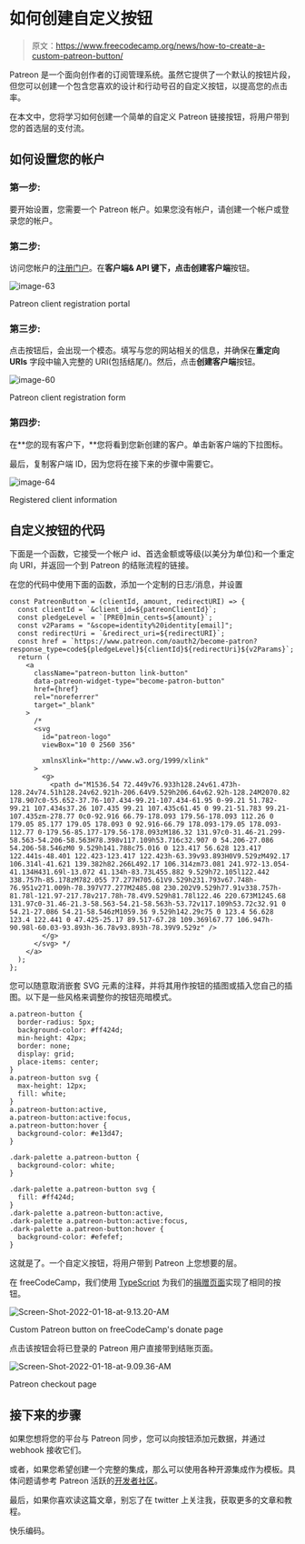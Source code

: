 # 如何创建自定义按钮

> 原文：<https://www.freecodecamp.org/news/how-to-create-a-custom-patreon-button/>

Patreon 是一个面向创作者的订阅管理系统。虽然它提供了一个默认的按钮片段，但您可以创建一个包含您喜欢的设计和行动号召的自定义按钮，以提高您的点击率。

在本文中，您将学习如何创建一个简单的自定义 Patreon 链接按钮，将用户带到您的首选层的支付流。

## 如何设置您的帐户

### 第一步:

要开始设置，您需要一个 Patreon 帐户。如果您没有帐户，请创建一个帐户或登录您的帐户。

### 第二步:

访问您帐户的[注册门户](https://www.patreon.com/portal/registration/register-clients)。在**客户端& API 键下，**点击**创建客户端**按钮。

![image-63](img/84df5ade397ddeb5d521eb300a4ae753.png)

Patreon client registration portal

### 第三步:

点击按钮后，会出现一个模态。填写与您的网站相关的信息，并确保在**重定向 URIs** 字段中输入完整的 URI(包括结尾/)。然后，点击**创建客户端**按钮。

![image-60](img/43b4f31378109f20cfd427862d320967.png)

Patreon client registration form

### 第四步:

在**您的现有客户下，**您将看到您新创建的客户。单击新客户端的下拉图标。

最后，复制客户端 ID，因为您将在接下来的步骤中需要它。

![image-64](img/b32a809421cfe3966a79c83c6cf5fad7.png)

Registered client information

## 自定义按钮的代码

下面是一个函数，它接受一个帐户 id、首选金额或等级(以美分为单位)和一个重定向 URI，并返回一个到 Patreon 的结账流程的链接。

在您的代码中使用下面的函数，添加一个定制的日志/消息，并设置

```
const PatreonButton = (clientId, amount, redirectURI) => {
  const clientId = `&client_id=${patreonClientId}`;
  const pledgeLevel = `[PRE0]min_cents=${amount}`;
  const v2Params = "&scope=identity%20identity[email]";
  const redirectUri = `&redirect_uri=${redirectURI}`;
  const href = `https://www.patreon.com/oauth2/become-patron?response_type=code${pledgeLevel}${clientId}${redirectUri}${v2Params}`;
  return (
    <a
      className="patreon-button link-button"
      data-patreon-widget-type="become-patron-button"
      href={href}
      rel="noreferrer"
      target="_blank"
    >
      /* 
      <svg
        id="patreon-logo"
        viewBox="10 0 2560 356"

        xmlnsXlink="http://www.w3.org/1999/xlink"
      >
        <g>
          <path d="M1536.54 72.449v76.933h128.24v61.473h-128.24v74.51h128.24v62.921h-206.64V9.529h206.64v62.92h-128.24M2070.82 178.907c0-55.652-37.76-107.434-99.21-107.434-61.95 0-99.21 51.782-99.21 107.434s37.26 107.435 99.21 107.435c61.45 0 99.21-51.783 99.21-107.435zm-278.77 0c0-92.916 66.79-178.093 179.56-178.093 112.26 0 179.05 85.177 179.05 178.093 0 92.916-66.79 178.093-179.05 178.093-112.77 0-179.56-85.177-179.56-178.093zM186.32 131.97c0-31.46-21.299-58.563-54.206-58.563H78.398v117.109h53.716c32.907 0 54.206-27.086 54.206-58.546zM0 9.529h141.788c75.016 0 123.417 56.628 123.417 122.441s-48.401 122.423-123.417 122.423h-63.39v93.893H0V9.529zM492.17 106.314l-41.621 139.382h82.266L492.17 106.314zm73.081 241.972-13.054-41.134H431.69l-13.072 41.134h-83.73L455.882 9.529h72.105l122.442 338.757h-85.178zM782.055 77.277H705.61V9.529h231.793v67.748h-76.951v271.009h-78.397V77.277M2485.08 230.202V9.529h77.91v338.757h-81.78l-121.97-217.78v217.78h-78.4V9.529h81.78l122.46 220.673M1245.68 131.97c0-31.46-21.3-58.563-54.21-58.563h-53.72v117.109h53.72c32.91 0 54.21-27.086 54.21-58.546zM1059.36 9.529h142.29c75 0 123.4 56.628 123.4 122.441 0 47.425-25.17 89.517-67.28 109.369l67.77 106.947h-90.98l-60.03-93.893h-36.78v93.893h-78.39V9.529z" />
        </g>
      </svg> */
    </a>
  );
}; 
```

您可以随意取消嵌套 SVG 元素的注释，并将其用作按钮的插图或插入您自己的插图。以下是一些风格来调整你的按钮亮暗模式。

```
a.patreon-button {
  border-radius: 5px;
  background-color: #ff424d;
  min-height: 42px;
  border: none;
  display: grid;
  place-items: center;
}
a.patreon-button svg {
  max-height: 12px;
  fill: white;
}
a.patreon-button:active,
a.patreon-button:active:focus,
a.patreon-button:hover {
  background-color: #e13d47;
}

.dark-palette a.patreon-button {
  background-color: white;
}

.dark-palette a.patreon-button svg {
  fill: #ff424d;
}
.dark-palette a.patreon-button:active,
.dark-palette a.patreon-button:active:focus,
.dark-palette a.patreon-button:hover {
  background-color: #efefef;
}
```

这就是了。一个自定义按钮，将用户带到 Patreon 上您想要的层。

在 freeCodeCamp，我们使用 [TypeScript](https://github.com/freeCodeCamp/freeCodeCamp/blob/56a60700b7e999548262e3827b80d09fdf201ad2/client/src/components/Donation/patreon-button.tsx) 为我们的[捐赠页面](https://www.freecodecamp.org/donate/)实现了相同的按钮。

![Screen-Shot-2022-01-18-at-9.13.20-AM](img/5841a5a5b609b472e3fdf540d79185fc.png)

Custom Patreon button on freeCodeCamp's donate page

点击该按钮会将已登录的 Patreon 用户直接带到结账页面。

![Screen-Shot-2022-01-18-at-9.09.36-AM](img/299f27afdb7334ed176f341917c8fc05.png)

Patreon checkout page

## 接下来的步骤

如果您想将您的平台与 Patreon 同步，您可以向按钮添加元数据，并通过 webhook 接收它们。

或者，如果您希望创建一个完整的集成，那么可以使用各种开源集成作为模板。具体问题请参考 Patreon 活跃的[开发者社区](https://www.patreondevelopers.com/)。

最后，如果你喜欢读这篇文章，别忘了在 twitter 上关注我，获取更多的文章和教程。

快乐编码。